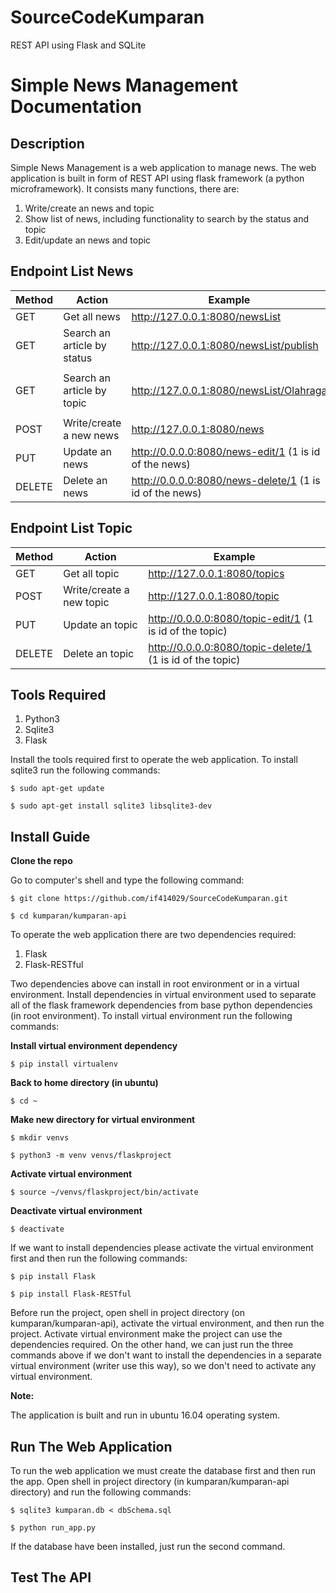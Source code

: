 # SourceCodeKumparan
REST API using Flask and SQLite
# Simple News Management Documentation

## Description
Simple News Management is a web application to manage news. The web application is built in form of REST API using flask framework (a python microframework). It consists many functions, there are:

1. Write/create an news and topic
2. Show list of news, including functionality to search by the status and topic
3. Edit/update an news and topic

## Endpoint List News

| Method | Action                     | Example                                                       |
| ------ | -------------------------- | ------------------------------------------------------------- |
| GET    | Get all news           | http://127.0.0.1:8080/newsList                                  |
| GET    | Search an article by status | http://127.0.0.1:8080/newsList/publish
                           |
| GET    | Search an article by topic | http://127.0.0.1:8080/newsList/Olahraga
                           |
| POST   | Write/create a new news | http://127.0.0.1:8080/news                                   |
| PUT    | Update an news          | http://0.0.0.0:8080/news-edit/1 (1 is id of the news)   |
| DELETE | Delete an news          | http://0.0.0.0:8080/news-delete/1 (1 is id of the news) |

## Endpoint List Topic

| Method | Action                     | Example                                                       |
| ------ | -------------------------- | ------------------------------------------------------------- |
| GET    | Get all topic           | http://127.0.0.1:8080/topics                                  |
| POST   | Write/create a new topic | http://127.0.0.1:8080/topic                                   |
| PUT    | Update an topic          | http://0.0.0.0:8080/topic-edit/1 (1 is id of the topic)   |
| DELETE | Delete an topic          | http://0.0.0.0:8080/topic-delete/1 (1 is id of the topic) |

## Tools Required
1. Python3
2. Sqlite3
3. Flask

Install the tools required first to operate the web application. To install sqlite3 run the following commands:
```
$ sudo apt-get update

$ sudo apt-get install sqlite3 libsqlite3-dev
```

## Install Guide
**Clone the repo**

Go to computer's shell and type the following command:
```
$ git clone https://github.com/if414029/SourceCodeKumparan.git

$ cd kumparan/kumparan-api
```

To operate the web application there are two dependencies required:
1. Flask
2. Flask-RESTful


Two dependencies above can install in root environment or in a virtual environment. Install dependencies in virtual environment used to separate all of the flask framework dependencies from base python dependencies (in root environment). To install virtual environment run the following commands:

**Install virtual environment dependency**
```
$ pip install virtualenv
```
**Back to home directory (in ubuntu)**
```
$ cd ~
```
**Make new directory for virtual environment**
```
$ mkdir venvs

$ python3 -m venv venvs/flaskproject
```
**Activate virtual environment**
```
$ source ~/venvs/flaskproject/bin/activate
```
**Deactivate virtual environment**
```
$ deactivate
```
If we want to install dependencies please activate the virtual environment first and then run the following commands:
```
$ pip install Flask

$ pip install Flask-RESTful

```

Before run the project, open shell in project directory (on kumparan/kumparan-api), activate the virtual environment, and then run the project. Activate virtual environment make the project can use the dependencies required. On the other hand, we can just run the three commands above if we don't want to install the dependencies in a separate virtual environment (writer use this way), so we don't need to activate any virtual environment.

**Note:**

The application is built and run in ubuntu 16.04 operating system.

## Run The Web Application
To run the web application we must create the database first and then run the app. Open shell in project directory (in kumparan/kumparan-api directory) and run the following commands:
```
$ sqlite3 kumparan.db < dbSchema.sql

$ python run_app.py
```
If the database have been installed, just run the second command.

## Test The API
